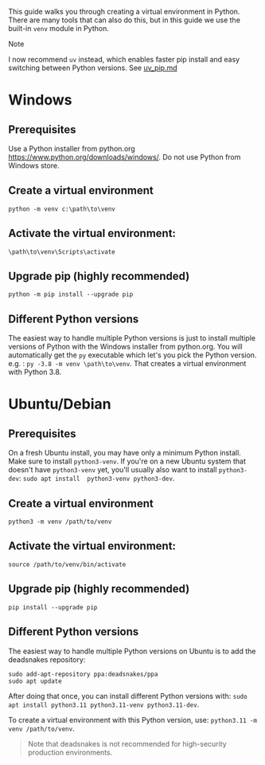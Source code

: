 This guide walks you through creating a virtual environment in Python. There are many tools that can also do this, but in this guide
we use the built-in `venv` module in Python.

> [!NOTE]
> I now recommend `uv` instead, which enables faster pip install and easy switching between Python versions. See [uv_pip.md](https://github.com/helena-intel/readmes/blob/main/uv_pip.md)

# Windows

## Prerequisites

Use a Python installer from python.org https://www.python.org/downloads/windows/. Do not use Python from Windows store. 

## Create a virtual environment

`python -m venv c:\path\to\venv`

## Activate the virtual environment:

`\path\to\venv\Scripts\activate`

## Upgrade pip (highly recommended)

`python -m pip install --upgrade pip`

## Different Python versions

The easiest way to handle multiple Python versions is just to install multiple versions of Python with the Windows installer 
from python.org. You will automatically get the `py` executable which let's you pick the Python version. e.g.
: `py -3.8 -m venv \path\to\venv`. That creates  a virtual environment with Python 3.8.

# Ubuntu/Debian

## Prerequisites

On a fresh Ubuntu install, you may have only a minimum Python install. Make sure to install `python3-venv`. If you're on
a new Ubuntu system that doesn't have `python3-venv` yet, you'll usually also want to install `python3-dev`: `sudo apt install 
python3-venv python3-dev`.

## Create a virtual environment

`python3 -m venv /path/to/venv`

## Activate the virtual environment:

`source /path/to/venv/bin/activate`

## Upgrade pip (highly recommended)

`pip install --upgrade pip`

## Different Python versions

The easiest way to handle multiple Python versions on Ubuntu is to add the deadsnakes repository:

```
sudo add-apt-repository ppa:deadsnakes/ppa
sudo apt update
```

After doing that once, you can install different Python versions with: `sudo apt install python3.11 python3.11-venv python3.11-dev`.

To create a virtual environment with this Python version, use: `python3.11 -m venv /path/to/venv`. 

> Note that deadsnakes is not recommended for high-security production environments.
